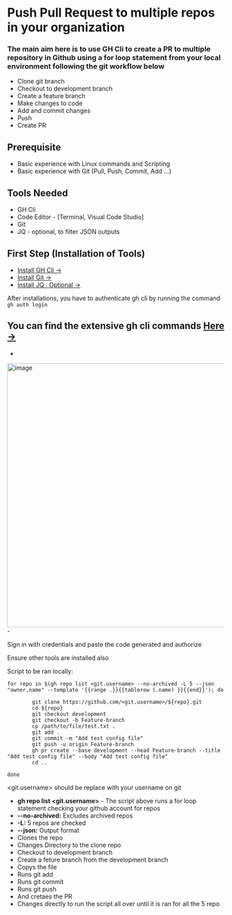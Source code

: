 # Push Pull Request to multiple repos in your organization

### The main aim here is to use GH Cli to create a PR to multiple repository in Github using a for loop statement from your local environment following the git workflow below

- Clone git branch
- Checkout to development branch
- Create a feature branch
- Make changes to code
- Add and commit changes
- Push 
- Create PR

## **Prerequisite**

* Basic experience with Linux commands and Scripting
* Basic experience with Git (Pull, Push, Commit, Add ...)

## **Tools Needed**

* GH Cli
* Code Editor - [Terminal, Visual Code Studio]
* Git
* JQ - optional, to filter JSON outputs

## **First Step (Installation of Tools)**

* [Install GH Cli -> ](https://cli.github.com/manual/installation)
* [Install Git -> ](https://git-scm.com/downloads)
* [Install JQ : Optional -> ](https://stedolan.github.io/jq/download/)


After installations, you have to authenticate gh cli by running the command 
`gh auth login` 

## You can find the extensive gh cli commands [Here -> ](https://cli.github.com/manual/)
-
<img width="611" alt="image" src="https://user-images.githubusercontent.com/24320233/232786524-a38dbd33-8295-498b-97b7-0a8042e14e61.png">
-

Sign in with credentials and paste the code generated and authorize

Ensure other tools are installed also

Script to be ran locally:
```
for repo in $(gh repo list <git.username> --no-archived -L 5 --json "owner,name" --template '{{range .}}{{tablerow (.name) }}{{end}}'); do
 
        git clone https://github.com/<git.username>/${repo}.git
        cd ${repo}
        git checkout development
        git checkout -b Feature-branch
        cp /path/to/file/test.txt .
        git add .
        git commit -m "Add test config file"
        git push -u origin Feature-branch
        gh pr create --base development --head Feature-branch --title "Add test config file" --body "Add test config file" 
        cd ..
 
done
```
<git.username> should be replace with your username on git

* **gh repo list <git.username>** - The script above runs a for loop statement checking your github account for repos 
* **--no-archived:** Excludes archived repos
* **-L:** 5 repos are checked
* **--json:** Output format
* Clones the repo
* Changes Directory to the clone repo
* Checkout to development branch
* Create a feture branch from the development branch
* Copys the file 
* Runs git add 
* Runs git commit
* Runs git push
* And cretaes the PR
* Changes directly to run the script all over until it is ran for all the 5 repo
